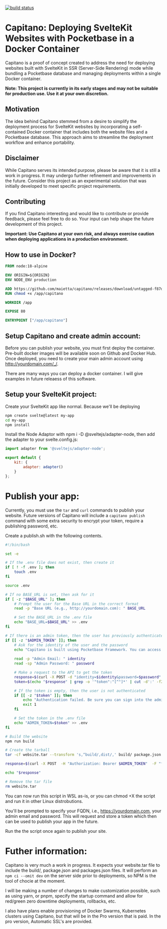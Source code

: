 [![build status](https://github.com/maietta/capitano/actions/workflows/release.yml/badge.svg)](https://github.com/maietta/capitano/actions/workflows/release.yml)

# Capitano: Deploying SvelteKit Websites with Pocketbase in a Docker Container

Capitano is a proof of concept created to address the need for deploying websites built with SvelteKit in SSR (Server-Side Rendering) mode while bundling a Pocketbase database and managing deployments within a single Docker container.

**Note: This project is currently in its early stages and may not be suitable for production use. Use it at your own discretion.**

## Motivation

The idea behind Capitano stemmed from a desire to simplify the deployment process for SvelteKit websites by incorporating a self-contained Docker container that includes both the website files and a Pocketbase database. This approach aims to streamline the deployment workflow and enhance portability.

## Disclaimer

While Capitano serves its intended purpose, please be aware that it is still a work in progress. It may undergo further refinement and improvements in the future. Consider this project as an experimental solution that was initially developed to meet specific project requirements.

## Contributing

If you find Capitano interesting and would like to contribute or provide feedback, please feel free to do so. Your input can help shape the future development of this project.

**Important: Use Capitano at your own risk, and always exercise caution when deploying applications in a production environment.**

## How to use in Docker?

```Dockerfile
FROM node:18-alpine

ENV ORIGIN=${ORIGIN}
ENV NODE_ENV production

ADD https://github.com/maietta/capitano/releases/download/untagged-f87df824ced0b3abdd36/capitano_1.0.1_linux_amd64 /usr/bin/capitano
RUN chmod +x /app/capitano

WORKDIR /app

EXPOSE 80

ENTRYPOINT ["/app/capitano"]

```

## Setup Capitano and create admin account:

Before you can publish your website, you must first deploy the container. Pre-built docker images will be available soon on Github and Docker Hub. Once deployed, you need to create your main admin account using http://yourdomain.com/_/.

There are many ways you can deploy a docker container. I will give examples in future releaess of this software.

## Setup your SvelteKit project:

Create your SvelteKit app like normal. Because we'll be deploying

```sh
npm create svelte@latest my-app
cd my-app
npm install
```

Install the Node Adaptor with npm i -D @sveltejs/adapter-node, then add the adapter to your svelte.config.js:

```js
import adapter from '@sveltejs/adapter-node';

export default {
    kit: {
        adapter: adapter()
    }
};
```

# Publish your app:

Currently, you must use the `tar` and `curl` commands to publish your website. Future versions of Capitano will include a `capitano publish` command with some extra security to encrypt your token, require a publishing password, etc.

Create a publish.sh with the following contents.

```sh
#!/bin/bash

set -e

# If the .env file does not exist, then create it
if [ ! -f .env ]; then
    touch .env
fi

source .env

# If no BASE_URL is set, then ask for it
if [ -z "$BASE_URL" ]; then
    # Prompt the user for the Base URL in the correct format
    read -p "Base URL (e.g., http://yourdomain.com): " BASE_URL

    # Set the BASE_URL in the .env file
    echo "BASE_URL=$BASE_URL" >> .env
fi

# If there is an admin token, then the user has previously authenticated
if [[ -z "$ADMIN_TOKEN" ]]; then
    # Ask for the identity of the user and the password
    echo "Capitano is built using Pocketbase Framework. You can access the admin panel at $BASE_URL/_/. Once you create an admin account, you can use those credentials create a token used to publish your web app."
    
    read -p "Admin Email: " identity
    read -sp "Admin Password: " password

    # Make a request to the API to get the token
    response=$(curl -X POST -d "identity=$identity&password=$password" $BASE_URL/api/admins/auth-with-password)
    token=$(echo "$response" | grep -o '"token":"[^"]*' | cut -d':' -f2 | tr -d '"')

    # If the token is empty, then the user is not authenticated
    if [[ -z "$token" ]]; then
        echo "Authentication failed. Be sure you can sign into the admin panel with the credentials you provided, or that you correctly set the BASE_URL in the .env file."
        exit 1
    fi

    # Set the token in the .env file
    echo "ADMIN_TOKEN=$token" >> .env
fi

# Build the website
npm run build

# Create the tarball
tar -cf website.tar --transform 's,^build/,dist/,' build/ package.json package-lock.json

response=$(curl -X POST  -H "Authorization: Bearer $ADMIN_TOKEN"  -F "file=@website.tar" $BASE_URL)

echo "$response"

# Remove the tar file
rm website.tar
```

You can now run this script in WSL as-is, or you can chmod +X the script and run it in other Linux distrobutions.

You'll be prompted to specify your FQDN, i.e., https://yourdomain.com, your admin email and password. This will request and store a token which then can be used to publish your app in the future.

Run the the script once again to publish your site.

# Futher information:

Capitano is very much a work in progress. It expects your website.tar file to include the build/, package.json and packages.json files. It will perform an `npm ci --omit dev` on the server side prior to deployments, so NPM is the tool of chocie at the moment.

I will be making a number of changes to make customization possible, such as using yarn, or pnpm, specify the startup command and allow for red/green zero downtime deployments, rollbacks, etc.

I also have plans enable provisioning of Docker Swarms, Kubernetes clusters using Capitano, but that will be in the Pro version that is paid. In the pro version, Automatic SSL's are provided.